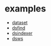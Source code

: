 
# examples

+ [dataset](dataset/)
+ [dsfind](dsfind/)
+ [dsindexer](dsindexer/)
+ [dsws](dsws/)
































































